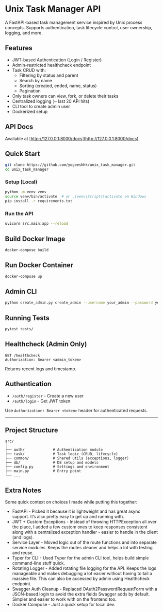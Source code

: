 # Unix Task Manager API

A FastAPI-based task management service inspired by Unix process concepts. Supports authentication, task lifecycle control, user ownership, logging, and more.

## Features

- JWT-based Authentication (Login / Register)
- Admin-restricted healthcheck endpoint
- Task CRUD with:
  - Filtering by status and parent
  - Search by name
  - Sorting (created, ended, name, status)
  - Pagination
- Only task owners can view, fork, or delete their tasks
- Centralized logging (~ last 20 API hits)
- CLI tool to create admin user
- Dockerized setup

## API Docs

Available at [http://127.0.0.1:8000/docs](http://127.0.0.1:8000/docs)

## Quick Start

```bash
git clone https://github.com/yogeeshhk/unix_task_manager.git
cd unix_task_manager
```

### Setup (Local)

```bash
python -m venv venv
source venv/bin/activate  # or .\venv\Scripts\activate on Windows
pip install -r requirements.txt
```

### Run the API

```bash
uvicorn src.main:app --reload
```

## Build Docker Image

```bash
docker-compose build
```

## Run Docker Container

```bash
docker-compose up
```

## Admin CLI

```bash
python create_admin.py create_admin --username your_admin --password your_password
```

## Running Tests

```bash
pytest tests/
```

## Healthcheck (Admin Only)

```http
GET /healthcheck
Authorization: Bearer <admin_token>
```

Returns recent logs and timestamp.

## Authentication

- `/auth/register` - Create a new user
- `/auth/login` - Get JWT token

Use `Authorization: Bearer <token>` header for authenticated requests.

---

## Project Structure

```
src/
│
├── auth/             # Authentication module
├── task/             # Task logic (CRUD, lifecycle)
├── common/           # Shared utils (exceptions, logger)
├── db/               # DB setup and models
├── config.py         # Settings and environment
├── main.py           # Entry point
└── ...
```

## Extra Notes
Some quick context on choices I made while putting this together:

- FastAPI - Picked it because it is lightweight and has great async support. It’s also pretty easy to get up and running with.
- JWT + Custom Exceptions - Instead of throwing HTTPException all over the place, I added a few custom ones to keep responses consistent along with a centralized exception handler - easier to handle in the client (and logs).
- Service Layer - Moved logic out of the route functions and into separate service modules. Keeps the routes cleaner and helps a lot with testing and reuse.
- Typer for CLI - Used Typer for the admin CLI tool, helps build simple command-line stuff quick.
- Rotating Logger - Added rotating file logging for the API. Keeps the logs manageable and makes debugging a lot easier without having to tail a massive file. This can also be accessed by admin using Healthcheck endpoint.
- Swagger Auth Cleanup - Replaced OAuth2PasswordRequestForm with a JSON-based login to avoid the extra fields Swagger adds by default. Simpler and easier to work with on the frontend too.
- Docker Compose - Just a quick setup for local dev.